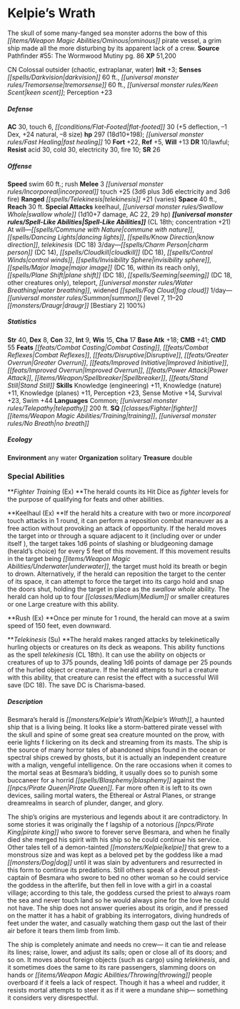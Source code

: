 ﻿---
cssclass: [monsters]
title1: Kelpie's Wrath
desc_short: The skull of some many-fanged sea monster adorns the bow of this ominous
  pirate vessel, a grim ship made all the more disturbing by its apparent lack of
  a crew.
title2: Kelpie's Wrath
CR: 15
sources:
- name: 'Pathfinder #55: The Wormwood Mutiny'
  page: 86
  link: http://paizo.com/pathfinder/adventurePath/skullAndShackles/v5748btpy8mh2
XP: 51200
alignment: CN
size: Colossal
type: outsider
subtypes:
- chaotic
- extraplanar
- water
initiative:
  bonus: 3
senses:
  darkvision: 60
  tremorsense: 60
  keen scent: true
AC:
  AC: 30
  touch: 6
  flat_footed: 30
  components:
    deflection: 5
    dex: -1
    natural: 24
    size: -8
HP:
  HP: 297
  long: 18d10+198
  fast_healing: 10
saves:
  fort: 22
  ref: 5
  will: 13
DR:
- amount: 10
  weakness: lawful
resistances:
  acid: 30
  cold: 30
  electricity: 30
  fire: 10
SR: 26
speeds:
  swim: 60
  other_semicolon: rush
attacks:
  melee:
  - - text: 3 incorporeal touch +25 (3d6 plus 3d6 electricity and 3d6 fire)
      entries:
      - - damage: 3d6
        - damage: 3d6
          type: electricity
        - damage: 3d6
          type: fire
      count: 3
      attack: incorporeal touch
      bonus:
      - 25
  ranged:
  - - text: telekinesis +21 (varies)
      entries:
      - - effect: varies
      attack: telekinesis
      bonus:
      - 21
  special:
  - keelhaul
  - swallow whole (1d10+7 damage, AC 22, 29 hp)
space: 40
reach: 30
spell_like_abilities:
  entries:
  - name: commune with nature
    source: default
    freq: At will
  - name: dancing lights
    source: default
    freq: At will
  - name: know direction
    source: default
    freq: At will
  - name: telekinesis
    source: default
    freq: At will
    DC: 18
  - name: charm person
    source: default
    freq: 3/day
    DC: 14
  - name: cloudkill
    source: default
    freq: 3/day
    DC: 18
  - name: control winds
    source: default
    freq: 3/day
  - name: invisibility sphere
    source: default
    freq: 3/day
  - name: major image
    source: default
    freq: 3/day
    DC: 16
    other: within its reach only
  - name: plane shift
    source: default
    freq: 3/day
    DC: 18
  - name: seeming
    source: default
    freq: 3/day
    DC: 18
    other: other creatures only
  - name: teleport
    source: default
    freq: 3/day
  - name: water breathing
    source: default
    freq: 3/day
  - name: widened fog cloud
    source: default
    freq: 3/day
  - name: summon
    source: default
    freq: 1/day
    level: 7
    summons:
    - name: 11-20 draugr [Bestiary 2]
      chance: 100%
  sources:
  - name: default
    CL: 18
    concentration: 21
ability_scores:
  STR: 40
  DEX: 8
  CON: 32
  INT: 9
  WIS: 15
  CHA: 17
BAB: 18
CMB: 41
CMD: 55
feats:
- name: Combat Casting
- name: Combat Reflexes
- name: Disruptive
- name: Greater Overrun
- name: Improved Initiative
- name: Improved Overrun
- name: Power Attack
- name: Spellbreaker
- name: Stand Still
skills:
  Knowledge (engineering): 11
  Knowledge (nature): 11
  Knowledge (planes): 11
  Perception: 23
  Sense Motive: 14
  Survival: 23
  Swim: 44
languages:
- Common
- telepathy 200 ft.
special_qualities:
- fighter training
- no breath
ecology:
  environment: any water
  organization: solitary
  treasure_type: double
special_abilities:
  Fighter Training (Ex): The herald counts its Hit Dice as fighter levels for the
    purpose of qualifying for feats and other abilities.
  Keelhaul (Ex): If the herald hits a creature with two or more incorporeal touch
    attacks in 1 round, it can perform a reposition combat maneuver as a free action
    without provoking an attack of opportunity. If the herald moves the target into
    or through a square adjacent to it (including over or under itself ), the target
    takes 1d6 points of slashing or bludgeoning damage (herald's choice) for every
    5 feet of this movement. If this movement results in the target being underwater,
    the target must hold its breath or begin to drown. Alternatively, if the herald
    can reposition the target to the center of its space, it can attempt to force
    the target into its cargo hold and snap the doors shut, holding the target in
    place as the swallow whole ability. The herald can hold up to four Medium or smaller
    creatures or one Large creature with this ability.
  Rush (Ex): Once per minute for 1 round, the herald can move at a swim speed of 150
    feet, even downward.
  Telekinesis (Su): The herald makes ranged attacks by telekinetically hurling objects
    or creatures on its deck as weapons. This ability functions as the spell telekinesis
    (CL 18th). It can use the ability on objects or creatures of up to 375 pounds,
    dealing 1d6 points of damage per 25 pounds of the hurled object or creature. If
    the herald attempts to hurl a creature with this ability, that creature can resist
    the effect with a successful Will save (DC 18). The save DC is Charisma-based.
desc_long: |-
  Besmara's herald is Kelpie's Wrath, a haunted ship that is a living being. It looks like a storm-battered pirate vessel with the skull and spine of some great sea creature mounted on the prow, with eerie lights f lickering on its deck and streaming from its masts. The ship is the source of many horror tales of abandoned ships found in the ocean or spectral ships crewed by ghosts, but it is actually an independent creature with a malign, vengeful intelligence. On the rare occasions when it comes to the mortal seas at Besmara's bidding, it usually does so to punish some buccaneer for a horrid blasphemy against the Pirate Queen. Far more often it is left to its own devices, sailing mortal waters, the Ethereal or Astral Planes, or strange dreamrealms in search of plunder, danger, and glory.

  The ship's origins are mysterious and legends about it are contradictory. In some stories it was originally the f lagship of a notorious pirate king who swore to forever serve Besmara, and when he finally died she merged his spirit with his ship so he could continue his service. Other tales tell of a demon-tainted kelpie that grew to a monstrous size and was kept as a beloved pet by the goddess like a mad dog until it was slain by adventurers and resurrected in this form to continue its predations. Still others speak of a devout priest-captain of Besmara who swore to bed no other woman so he could service the goddess in the afterlife, but then fell in love with a girl in a coastal village; according to this tale, the goddess cursed the priest to always roam the sea and never touch land so he would always pine for the love he could not have. The ship does not answer queries about its origin, and if pressed on the matter it has a habit of grabbing its interrogators, diving hundreds of feet under the water, and casually watching them gasp out the last of their air before it tears them limb from limb.

  The ship is completely animate and needs no crew- it can tie and release its lines; raise, lower, and adjust its sails; open or close all of its doors; and so on. It moves about foreign objects (such as cargo) using telekinesis, and it sometimes does the same to its rare passengers, slamming doors on hands or throwing people overboard if it feels a lack of respect. Though it has a wheel and rudder, it resists mortal attempts to steer it as if it were a mundane ship- something it considers very disrespectful.

---

# Kelpie’s Wrath
The skull of some many-fanged sea monster adorns the bow of this _[[items/Weapon Magic Abilities/Ominous|ominous]]_ pirate vessel, a grim ship made all the more disturbing by its apparent lack of a crew.
**Source** Pathfinder #55: The Wormwood Mutiny pg. 86
**XP** 51,200

CN Colossal outsider (chaotic, extraplanar, water)
**Init** +3; **Senses** _[[spells/Darkvision|darkvision]]_ 60 ft., _[[universal monster rules/Tremorsense|tremorsense]]_ 60 ft., _[[universal monster rules/Keen Scent|keen scent]]_; Perception +23

##### Defense

**AC** 30, touch 6, _[[conditions/Flat-Footed|flat-footed]]_ 30 (+5 deflection, –1 Dex, +24 natural, –8 size)
**hp** 297 (18d10+198); _[[universal monster rules/Fast Healing|fast healing]]_ 10
**Fort** +22, **Ref** +5, **Will** +13
**DR** 10/lawful; **Resist** acid 30, cold 30, electricity 30, fire 10; **SR** 26

##### Offense
**Speed** swim 60 ft.; rush
**Melee** 3 _[[universal monster rules/Incorporeal|incorporeal]]_ touch +25 (3d6 plus 3d6 electricity and 3d6 fire)
**Ranged** _[[spells/Telekinesis|telekinesis]]_ +21 (varies)
**Space** 40 ft., **Reach** 30 ft.
**Special Attacks** keelhaul, _[[universal monster rules/Swallow Whole|swallow whole]]_ (1d10+7 damage, AC 22, 29 hp)
**_[[universal monster rules/Spell-Like Abilities|Spell-Like Abilities]]_** (CL 18th; concentration +21)
At will—_[[spells/Commune with Nature|commune with nature]]_, _[[spells/Dancing Lights|dancing lights]]_, _[[spells/Know Direction|know direction]]_, _telekinesis_ (DC 18)
3/day—_[[spells/Charm Person|charm person]]_ (DC 14), _[[spells/Cloudkill|cloudkill]]_ (DC 18), _[[spells/Control Winds|control winds]]_, _[[spells/Invisibility Sphere|invisibility sphere]]_, _[[spells/Major Image|major image]]_ (DC 16, within its reach only), _[[spells/Plane Shift|plane shift]]_ (DC 18), _[[spells/Seeming|seeming]]_ (DC 18, other creatures only), teleport, _[[universal monster rules/Water Breathing|water breathing]]_, widened _[[spells/Fog Cloud|fog cloud]]_
1/day—_[[universal monster rules/Summon|summon]]_ (level 7, 11–20 _[[monsters/Draugr|draugr]]_ [Bestiary 2] 100%)

##### Statistics
**Str** 40, **Dex** 8, **Con** 32, **Int** 9, **Wis** 15, **Cha** 17
**Base Atk** +18; **CMB** +41; **CMD** 55
**Feats** _[[feats/Combat Casting|Combat Casting]]_, _[[feats/Combat Reflexes|Combat Reflexes]]_, _[[feats/Disruptive|Disruptive]]_, _[[feats/Greater Overrun|Greater Overrun]]_, _[[feats/Improved Initiative|Improved Initiative]]_, _[[feats/Improved Overrun|Improved Overrun]]_, _[[feats/Power Attack|Power Attack]]_, _[[items/Weapon/Spellbreaker|Spellbreaker]]_, _[[feats/Stand Still|Stand Still]]_
**Skills** Knowledge (engineering) +11, Knowledge (nature) +11, Knowledge (planes) +11, Perception +23, Sense Motive +14, Survival +23, Swim +44
**Languages** Common; _[[universal monster rules/Telepathy|telepathy]]_ 200 ft.
**SQ** _[[classes/Fighter|fighter]]_ _[[items/Weapon Magic Abilities/Training|training]]_, _[[universal monster rules/No Breath|no breath]]_

##### Ecology

**Environment** any water
**Organization** solitary
**Treasure** double

### Special Abilities

**_Fighter_ _Training_ (Ex) **The herald counts its Hit Dice as _fighter_ levels for the purpose of qualifying for feats and other abilities.

**Keelhaul (Ex) **If the herald hits a creature with two or more _incorporeal_ touch attacks in 1 round, it can perform a reposition combat maneuver as a free action without provoking an attack of opportunity. If the herald moves the target into or through a square adjacent to it (including over or under itself ), the target takes 1d6 points of slashing or bludgeoning damage (herald’s choice) for every 5 feet of this movement. If this movement results in the target being _[[items/Weapon Magic Abilities/Underwater|underwater]]_, the target must hold its breath or begin to drown. Alternatively, if the herald can reposition the target to the center of its space, it can attempt to force the target into its cargo hold and snap the doors shut, holding the target in place as the _swallow whole_ ability. The herald can hold up to four _[[classes/Medium|Medium]]_ or smaller creatures or one Large creature with this ability.

**Rush (Ex) **Once per minute for 1 round, the herald can move at a swim speed of 150 feet, even downward.

**_Telekinesis_ (Su) **The herald makes ranged attacks by telekinetically hurling objects or creatures on its deck as weapons. This ability functions as the spell _telekinesis_ (CL 18th). It can use the ability on objects or creatures of up to 375 pounds, dealing 1d6 points of damage per 25 pounds of the hurled object or creature. If the herald attempts to hurl a creature with this ability, that creature can resist the effect with a successful Will save (DC 18). The save DC is Charisma-based.

##### Description

Besmara’s herald is _[[monsters/Kelpie’s Wrath|Kelpie’s Wrath]]_, a haunted ship that is a living being. It looks like a storm-battered pirate vessel with the skull and spine of some great sea creature mounted on the prow, with eerie lights f lickering on its deck and streaming from its masts. The ship is the source of many horror tales of abandoned ships found in the ocean or spectral ships crewed by ghosts, but it is actually an independent creature with a malign, vengeful intelligence. On the rare occasions when it comes to the mortal seas at Besmara’s bidding, it usually does so to punish some buccaneer for a horrid _[[spells/Blasphemy|blasphemy]]_ against the _[[npcs/Pirate Queen|Pirate Queen]]_. Far more often it is left to its own devices, sailing mortal waters, the Ethereal or Astral Planes, or strange dreamrealms in search of plunder, danger, and glory.

The ship’s origins are mysterious and legends about it are contradictory. In some stories it was originally the f lagship of a notorious _[[npcs/Pirate King|pirate king]]_ who swore to forever serve Besmara, and when he finally died she merged his spirit with his ship so he could continue his service. Other tales tell of a demon-tainted _[[monsters/Kelpie|kelpie]]_ that grew to a monstrous size and was kept as a beloved pet by the goddess like a mad _[[monsters/Dog|dog]]_ until it was slain by adventurers and resurrected in this form to continue its predations. Still others speak of a devout priest-captain of Besmara who swore to bed no other woman so he could service the goddess in the afterlife, but then fell in love with a girl in a coastal village; according to this tale, the goddess cursed the priest to always roam the sea and never touch land so he would always pine for the love he could not have. The ship does not answer queries about its origin, and if pressed on the matter it has a habit of grabbing its interrogators, diving hundreds of feet under the water, and casually watching them gasp out the last of their air before it tears them limb from limb.

The ship is completely animate and needs no crew— it can tie and release its lines; raise, lower, and adjust its sails; open or close all of its doors; and so on. It moves about foreign objects (such as cargo) using _telekinesis_, and it sometimes does the same to its rare passengers, slamming doors on hands or _[[items/Weapon Magic Abilities/Throwing|throwing]]_ people overboard if it feels a lack of respect. Though it has a wheel and rudder, it resists mortal attempts to steer it as if it were a mundane ship— something it considers very disrespectful.